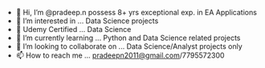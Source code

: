 - 👋 Hi, I’m @pradeep.n possess 8+ yrs exceptional exp. in EA Applications
- 👀 I’m interested in ... Data Science projects
- 🌱 Udemy Certified ... Data Science
- 🌱 I’m currently learning ... Python and Data Science related projects
- 💞️ I’m looking to collaborate on ... Data Science/Analyst projects only
- 📫 How to reach me ... pradeepn2011@gmail.com/7795572300

<!---
pradeepn2011/pradeepn2011 is a ✨ special ✨ repository because its `README.md` (this file) appears on your GitHub profile.
You can click the Preview link to take a look at your changes.
--->
